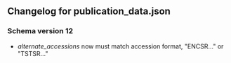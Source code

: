 ## Changelog for publication_data.json

### Schema version 12

* *alternate_accessions* now must match accession format, "ENCSR..." or "TSTSR..."